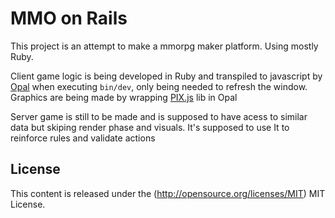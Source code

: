 # MMO on Rails
This project is an attempt to make a mmorpg maker platform. Using mostly Ruby.

Client game logic is being developed in Ruby and transpiled to javascript 
by [Opal](https://opalrb.com/) when executing `bin/dev`, only being needed to refresh the window. Graphics 
are being made by wrapping [PIX.js](https://pixijs.com/) lib in Opal

Server game is still to be made and is supposed to have acess to similar data but skiping render phase and visuals.
It's supposed to use It to reinforce rules and validate actions

## License
This content is released under the (http://opensource.org/licenses/MIT) MIT License.
